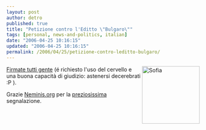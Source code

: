 ```yaml
---
layout: post
author: detro
published: true
title: "Petizione contro l'Editto \"Bulgaro\""
tags: [personal, news-and-politics, italian]
date: "2006-04-25 10:16:15"
updated: "2006-04-25 10:16:15"
permalink: /2006/04/25/petizione-contro-leditto-bulgaro/
---
```


<img src="http://www.investbulgaria.com/sofiaimages/sgrada.gif" alt="Sofia" align="right" width="150" />
<a href="http://www.petitiononline.com/rai2006/petition.html">Firmate tutti gente</a> (é richiesto l'uso del cervello e una buona capacità di giudizio: astenersi decerebrati :P ).

Grazie <a href="http://blog.neminis.org/petizione-per-labolizione-delleditto-di-sofia.xhtml">Neminis.org</a> per la <ins datetime="2006-04-25T09:11:30+00:00">preziosissima</ins> segnalazione.
